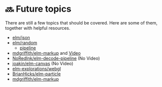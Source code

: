 # 🔜 Future topics

There are still a few topics that should be covered. Here are some of them, together with helpful resources.

* [elm/json](https://korban.net/posts/elm/2018-09-12-generate-json-from-elm-values-json-encode/)
* [elm/random](https://www.youtube.com/watch?v=YxGWQdFo2Yc)
  * [pipeline](https://github.com/alexspurling/elm-recipes/tree/master/random)
* [mdgriffith/elm-markup](https://korban.net/posts/elm/2019-05-21-intro-elm-markup-elmstatic/) and [Video](https://www.youtube.com/watch?v=8Zd3ocr9Di8)
* [NoRedInk/elm-decode-pipeline](https://korban.net/posts/elm/2018-07-10-how-json-decode-pipeline-chaining-works/) \(No Video\)
* [joakin/elm-canvas](https://discourse.elm-lang.org/t/some-p5js-org-examples-in-elm/3781) \(No Video\)
* [elm-explorations/webgl](https://www.youtube.com/watch?v=Z-6ETEBNlMs)
* [BrianHicks/elm-particle](https://www.youtube.com/watch?v=goL7LeDHFi4)
* [mdgriffith/elm-markup](https://www.youtube.com/watch?v=8Zd3ocr9Di8)

